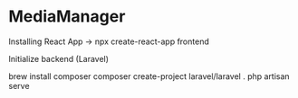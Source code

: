 # MediaManager


Installing React App
-> npx create-react-app frontend


Initialize backend (Laravel)

brew install composer
composer create-project laravel/laravel .
php artisan serve

